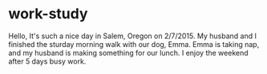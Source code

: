 # work-study
Hello,
It's such a nice day in Salem, Oregon on 2/7/2015. My husband and I finished the sturday morning walk with our dog, Emma. Emma is taking nap, and my husband is making something for our lunch. I enjoy the weekend after 5 days busy work.
